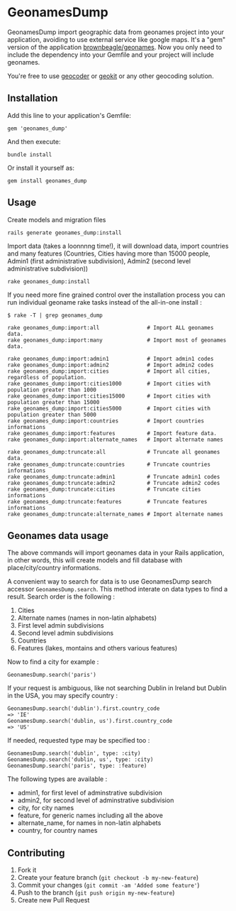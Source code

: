 # GeonamesDump

GeonamesDump import geographic data from geonames project into your
application, avoiding to use external service like google maps.  It's a "gem"
version of the
application [brownbeagle/geonames](https://github.com/brownbeagle/geonames).
Now you only need to include the dependency into your Gemfile and your project
will include geonames.

You're free to use [geocoder](https://github.com/alexreisner/geocoder) or
[geokit](https://github.com/imajes/geokit) or any other geocoding solution.

## Installation

Add this line to your application's Gemfile:

```
gem 'geonames_dump'
```

And then execute:

```
bundle install
```

Or install it yourself as:

```
gem install geonames_dump
```

## Usage

Create models and migration files

```
rails generate geonames_dump:install
```

Import data (takes a loonnnng time!), it will download data, import countries
and many features (Countries, Cities having more than 15000 people, Admin1
(first administrative subdivision), Admin2 (second level administrative
subdivision))

```
rake geonames_dump:install
```

If you need more fine grained control over the installation process you can run
individual geoname rake tasks instead of the all-in-one install :

```
$ rake -T | grep geonames_dump

rake geonames_dump:import:all               # Import ALL geonames data.
rake geonames_dump:import:many              # Import most of geonames data.

rake geonames_dump:import:admin1            # Import admin1 codes
rake geonames_dump:import:admin2            # Import admin2 codes
rake geonames_dump:import:cities            # Import all cities, regardless of population.
rake geonames_dump:import:cities1000        # Import cities with population greater than 1000
rake geonames_dump:import:cities15000       # Import cities with population greater than 15000
rake geonames_dump:import:cities5000        # Import cities with population greater than 5000
rake geonames_dump:import:countries         # Import countries informations
rake geonames_dump:import:features          # Import feature data.
rake geonames_dump:import:alternate_names   # Import alternate names

rake geonames_dump:truncate:all             # Truncate all geonames data.
rake geonames_dump:truncate:countries       # Truncate countries informations
rake geonames_dump:truncate:admin1          # Truncate admin1 codes
rake geonames_dump:truncate:admin2          # Truncate admin2 codes
rake geonames_dump:truncate:cities          # Truncate cities informations
rake geonames_dump:truncate:features        # Truncate features informations
rake geonames_dump:truncate:alternate_names # Import alternate names
```

## Geonames data usage

The above commands will import geonames data in your Rails application, in
other words, this will create models and fill database with place/city/country
informations.

A convenient way to search for data is to use GeonamesDump search accessor
`GeonamesDump.search`. This method interate on data types to find a result.
Search order is the following :

1. Cities
2. Alternate names (names in non-latin alphabets)
3. First level admin subdivisions
4. Second level admin subdivisions
5. Countries
6. Features (lakes, montains and others various features)

Now to find a city for example :

```
GeonamesDump.search('paris')
```

If your request is ambiguous, like not searching Dublin in Ireland but Dublin
in the USA, you may specify country :

```
GeonamesDump.search('dublin').first.country_code
=> 'IE'
GeonamesDump.search('dublin, us').first.country_code
=> 'US'
```

If needed, requested type may be specified too :

```
GeonamesDump.search('dublin', type: :city)
GeonamesDump.search('dublin, us', type: :city)
GeonamesDump.search('paris', type: :feature)
```

The following types are available :

- admin1, for first level of adminstrative subdivision
- admin2, for second level of adminstrative subdivision
- city, for city names
- feature, for generic names including all the above
- alternate_name, for names in non-latin alphabets
- country, for country names

## Contributing

1. Fork it
2. Create your feature branch (`git checkout -b my-new-feature`)
3. Commit your changes (`git commit -am 'Added some feature'`)
4. Push to the branch (`git push origin my-new-feature`)
5. Create new Pull Request

